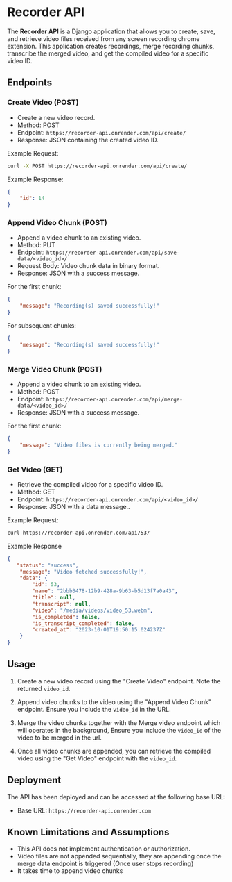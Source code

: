 # Recorder API

The **Recorder API** is a Django application that allows you to create, save, and retrieve video files received from any screen recording chrome extension. This application creates recordings, merge recording chunks, transcribe the merged video, and get the compiled video for a specific video ID.

## Endpoints

### Create Video (POST)

- Create a new video record.
- Method: POST
- Endpoint: `https://recorder-api.onrender.com/api/create/`
- Response: JSON containing the created video ID.

Example Request:
```bash
curl -X POST https://recorder-api.onrender.com/api/create/
```

Example Response:
```json
{
    "id": 14
}
```

### Append Video Chunk (POST)

- Append a video chunk to an existing video.
- Method: PUT
- Endpoint: `https://recorder-api.onrender.com/api/save-data/<video_id>/`
- Request Body: Video chunk data in binary format.
- Response: JSON with a success message.

For the first chunk:
```json
{
    "message": "Recording(s) saved successfully!"
}
```

For subsequent chunks:
```json
{
    "message": "Recording(s) saved successfully!"
}
```

### Merge Video Chunk (POST)

- Append a video chunk to an existing video.
- Method: POST
- Endpoint: `https://recorder-api.onrender.com/api/merge-data/<video_id>/`
- Response: JSON with a success message.

For the first chunk:
```json
{
    "message": "Video files is currently being merged."
}
```

### Get Video (GET)

- Retrieve the compiled video for a specific video ID.
- Method: GET
- Endpoint: `https://recorder-api.onrender.com/api/<video_id>/`
- Response: JSON with a data message..

Example Request:
```bash
curl https://recorder-api.onrender.com/api/53/
```

Example Response
```json
{
   "status": "success",
    "message": "Video fetched successfully!",
    "data": {
        "id": 53,
        "name": "2bbb3478-12b9-428a-9b63-b5d13f7a0a43",
        "title": null,
        "transcript": null,
        "video": "/media/videos/video_53.webm",
        "is_completed": false,
        "is_transcript_completed": false,
        "created_at": "2023-10-01T19:50:15.024237Z"
    }
}
```

## Usage

1. Create a new video record using the "Create Video" endpoint. Note the returned `video_id`.

2. Append video chunks to the video using the "Append Video Chunk" endpoint. Ensure you include the `video_id` in the URL.

4. Merge the video chunks together with the Merge video endpoint which will operates in the background, Ensure you include the `video_id` of the video to be merged in the url.

3. Once all video chunks are appended, you can retrieve the compiled video using the "Get Video" endpoint with the `video_id`.

## Deployment

The API has been deployed and can be accessed at the following base URL:
- Base URL: `https://recorder-api.onrender.com`

## Known Limitations and Assumptions

- This API does not implement authentication or authorization.
- Video files are not appended sequentially, they are appending once the merge data endpoint is triggered (Once user stops recording)
- It takes time to append video chunks